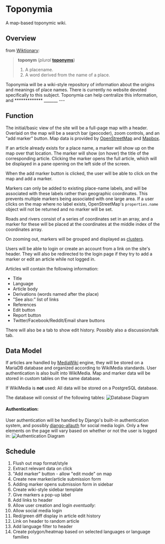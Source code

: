 # Toponymia
A map-based toponymic wiki. 
## Overview
from [Wiktionary](https://en.wiktionary.org/wiki/toponym):

> **toponym** (_plural_ **[toponyms](https://en.wiktionary.org/wiki/toponyms#English "toponyms")**)
> 1.  A placename.
> 2.  A word derived from the name of a place.

Toponymia will be a wiki-style repository of information about the origins and meanings of place names.  There is currently no website devoted specifically to this subject. Toponymia can help centralize this information, and ************* _______ ---

## Function
The initial/basic view of the site will be a full-page map with a header. Overlaid on the map will be a search bar (geocoder), zoom controls, and an "add marker" button. Map data is provided by [OpenStreetMap](https://www.openstreetmap.org) and [Mapbox](https://www.mapbox.com/).

If an article already exists for a place name, a marker will show up on the map over that location. The marker will show (on hover) the title of the corresponding article. Clicking the marker opens the full article, which will be displayed in a pane opening on the left side of the screen.

When the add marker button is clicked, the user will be able to click on the map and add a marker.

Markers can only be added to existing place-name labels, and will be associated with these labels rather than geographic coordinates. This prevents multiple markers being associated with one large area. If a user clicks on the map where no label exists, OpenStreetMap's `properties.name` object will not be returned and no marker will be set.

Roads and rivers consist of a series of coordinates set in an array, and a marker for these will be placed at the coordinates at the middle index of the coordinates array. 

On zooming out, markers will be grouped and displayed as [clusters](https://docs.mapbox.com/mapbox-gl-js/example/cluster/).

Users will be able to login or create an account from a link on the site's header. They will also be redirected to the login page if they try to add a marker or edit an article while not logged in.

Articles will contain the following information:

 - Title
 - Language
 - Article body
 - Derivations (words named after the place)
 - "See also:" list of links 
 - References
 - Edit button
 - Report button
 - Twitter/Facebook/Reddit/Email share buttons
 
There will also be a tab to show edit history. Possibly also a discussion/talk tab.

## Data Model


If articles are handled by [MediaWiki](https://www.mediawiki.org/wiki/MediaWiki)  engine, they will be stored on a MariaDB database and organized according to WikiMedia standards. User authentication is also built into WikiMedia. Map and marker data will be stored in custom tables on the same database.

If WikiMedia is **not** used:
All data will be stored on a PostgreSQL database. 

The database will consist of the following tables:
![Database Diagram](https://raw.githubusercontent.com/drewherron/personal/master/tpnmdb.png?token=ALFEC5ARHZYJ4GHQKD53WFC4YN2M6)

#### Authentication:
User authentication will be handled by Django's built-in authentication system, and possibly  [django-allauth](https://github.com/pennersr/django-allauth/) for social media login. 
Only a few elements on the page will vary based on whether or not the user is logged in:
![Authentication Diagram](https://raw.githubusercontent.com/drewherron/personal/master/loggedindiagram.png?token=ALFEC5GPN7TOYB4WKDSUF6K4YNXYW)

##  Schedule
 1. Flush out map format/style
 2. Extract relevant data on click
 3. "Add marker" button - allow "edit mode" on map
 4. Create new marker/article submission form
 5. Adding marker opens submission form in sidebar
 6. Create wiki-style sidebar template
 7. Give markers a pop-up label
 8. Add links to header 
 9. Allow user creation and login
*eventually*:
 10. Allow social media login
 14. Red/green diff display in article edit history
 12. Link on header to random article
 13. Add language filter to header
 14. Create polygon/heatmap based on selected languages or language families
